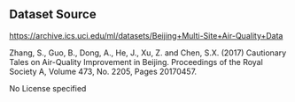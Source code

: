 ## Dataset Source

https://archive.ics.uci.edu/ml/datasets/Beijing+Multi-Site+Air-Quality+Data

Zhang, S., Guo, B., Dong, A., He, J., Xu, Z. and Chen, S.X. (2017) Cautionary Tales on Air-Quality Improvement in Beijing. Proceedings of the Royal Society A, Volume 473, No. 2205, Pages 20170457.

No License specified
